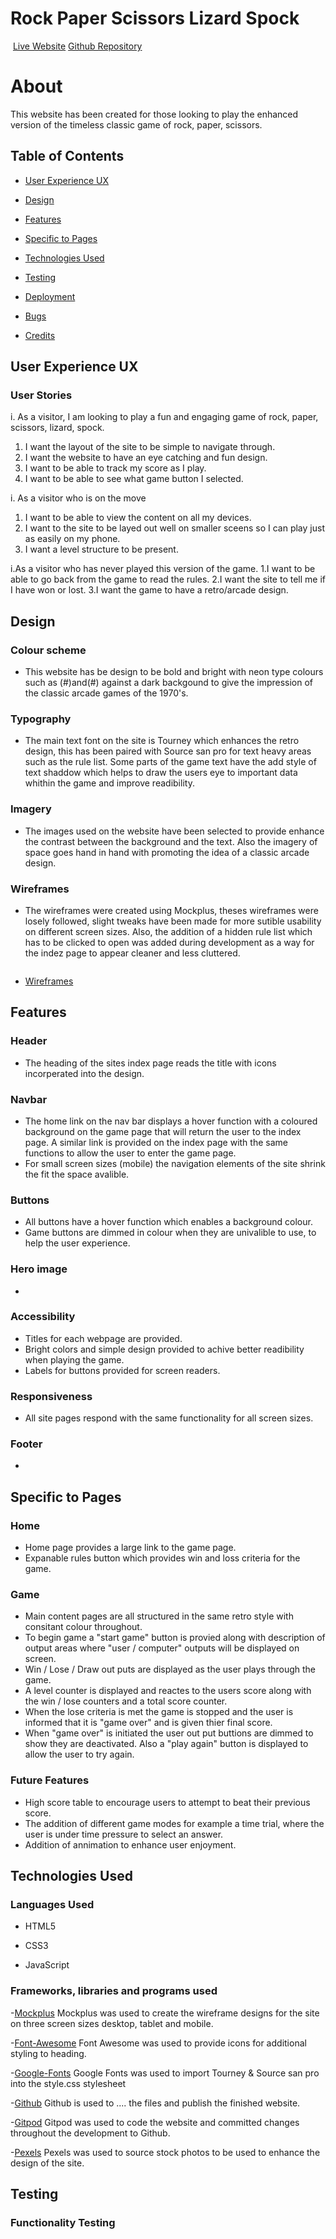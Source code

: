# Rock Paper Scissors Lizard Spock
![]()
[Live Website](https://jenns93.github.io/Roc-Paper-Scissors-Lizard-Spock/)
[Github Repository]()
 # About
This website has been created for those looking to play the enhanced version of the timeless classic game of rock, paper, scissors. 

## Table of Contents

- [User Experience UX](#User-Experience-UX)
- [Design](#Design)

- [Features](#Features)
- [Specific to Pages](#Specific-to-Pages)

- [Technologies Used](#Technologies-Used)

- [Testing](#Testing)

- [Deployment](#Deployment)

- [Bugs](#Bugs)

- [Credits](#Credits)

## User Experience UX
### User Stories
i. As a visitor, I am looking to play a fun and engaging game of rock, paper, scissors, lizard, spock.
1. I want the layout of the site to be simple to navigate through.
2. I want the website to have an eye catching and fun design.
3. I want to be able to track my score as I play.
4. I want to be able to see what game button I selected.

i. As a visitor who is on the move
1. I want to be able to view the content on all my devices.
2. I want to the site to be layed out well on smaller sceens so I can play just as easily on my phone.
3. I want a level structure to be present.

i.As a visitor who has never played this version of the game.
1.I want to be able to go back from the game to read the rules.
2.I want the site to tell me if I have won or lost.
3.I want the game to have a retro/arcade design.

## Design
### Colour scheme
- This website has be design to be bold and bright with neon type colours such as (#)and(#) against a dark backgound to give the impression of the classic arcade games of the 1970's.
### Typography
- The main text font on the site is Tourney which enhances the retro design, this has been paired with Source san pro for text heavy areas such as the rule list. Some parts of the game text have the add style of text shaddow which helps to draw the users eye to important data whithin the game and improve readibility.
### Imagery
- The images used on the website have been selected to provide enhance the contrast between the background and the text. Also the imagery of space goes hand in hand with promoting the idea of a classic arcade design.
### Wireframes
- The wireframes were created using Mockplus, theses wireframes were losely followed, slight tweaks have been made for more sutible usability on different screen sizes. Also, the addition of a hidden rule list which has to be clicked to open was added during development as a way for the indez page to appear cleaner and less cluttered.

![]()
- [Wireframes]()
## Features
### Header
- The heading of the sites index page reads the title with icons incorperated into the design.
### Navbar
- The home link on the nav bar displays a hover function with a coloured background on the game page that will return the user to the index page. A similar link is provided on the index page with the same functions to allow the user to enter the game page.
- For small screen sizes (mobile) the navigation elements of the site shrink the fit the space avalible.
### Buttons
- All buttons have a hover function which enables a background colour.
- Game buttons are dimmed in colour when they are univalible to use, to help the user experience.
### Hero image
- 
### Accessibility
- Titles for each webpage are provided.
- Bright colors and simple design provided to achive better readibility when playing the game.
- Labels for buttons provided for screen readers.
### Responsiveness
- All site pages respond with the same functionality for all screen sizes.
### Footer
-
## Specific to Pages
### Home
- Home page provides a large link to the game page.
- Expanable rules button which provides win and loss criteria for the game.
### Game
- Main content pages are all structured in the same retro style with consitant colour throughout.
- To begin game a "start game" button is provied along with description of output areas where "user / computer" outputs will be displayed on screen.
- Win / Lose / Draw out puts are displayed as the user plays through the game.
- A level counter is displayed and reactes to the users score along with the win / lose counters and a total score counter.
- When the lose criteria is met the game is stopped and the user is informed that it is "game over" and is given thier final score.
- When "game over" is initiated the user out put buttions are dimmed to show they are deactivated. Also a "play again" button is displayed to allow the user to try again.
### Future Features
- High score table to encourage users to attempt to beat their previous score.
- The addition of different game modes for example a time trial, where the user is under time pressure to select an answer.
- Addition of annimation to enhance user enjoyment.    
## Technologies Used

### Languages Used

- HTML5

- CSS3

- JavaScript

### Frameworks, libraries and programs used

-[Mockplus](https://www.mockplus.com/) Mockplus was used to create the wireframe designs for the site on three screen sizes desktop, tablet and mobile.

-[Font-Awesome](https://fontawesome.com/) Font Awesome was used to provide icons for additional styling to heading.

-[Google-Fonts](https://fonts.google.com/) Google Fonts was used to import Tourney & Source san pro into the style.css stylesheet

-[Github](https://github.com/) Github is used to .... the files and publish the finished website.

-[Gitpod](https://www.gitpod.io/) Gitpod was used to code the website and committed changes throughout the development to Github.

-[Pexels](https://www.pexels.com/) Pexels was used to source stock photos to be used to enhance the design of the site.

## Testing

### Functionality Testing

